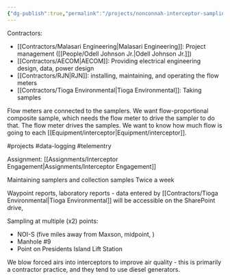 ```yaml
---
{"dg-publish":true,"permalink":"/projects/nonconnah-interceptor-sampling/","noteIcon":"","created":"2025-01-02T08:31:32.832-06:00"}
---
```


Contractors:
- [[Contractors/Malasari Engineering\|Malasari Engineering]]: Project management ([[People/Odell Johnson Jr.\|Odell Johnson Jr.]])
- [[Contractors/AECOM\|AECOM]]: Providing electrical engineering design, data, power design
- [[Contractors/RJN\|RJN]]: installing, maintaining, and operating the flow meters
- [[Contractors/Tioga Environmental\|Tioga Environmental]]: Taking samples

Flow meters are connected to the samplers. We want flow-proportional composite sample, which needs the flow meter to drive the sampler to do that. The flow meter drives the samples. We want to know how much flow is going to each [[Equipment/interceptor\|Equipment/interceptor]].

#projects #data-logging #telementry

Assignment: [[Assignments/Interceptor Engagement\|Assignments/Interceptor Engagement]]

Maintaining samplers and collection samples
Twice a week

Waypoint reports, laboratory reports - data entered by [[Contractors/Tioga Environmental\|Tioga Environmental]] will be accessible on the SharePoint drive, 

Sampling at multiple (x2) points:
- NOI-S (five miles away from Maxson, midpoint, )
- Manhole #9
- Point on Presidents Island Lift Station

We blow forced airs into interceptors to improve air quality - this is primarily a contractor practice, and they tend to use diesel generators.

